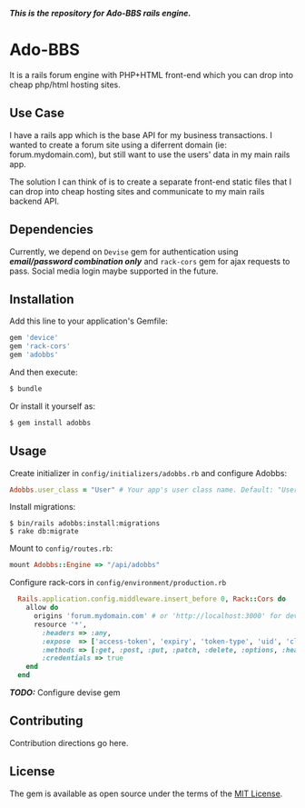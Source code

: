 ***This is the repository for Ado-BBS rails engine.***

# Ado-BBS
It is a rails forum engine with PHP+HTML front-end which you can drop into cheap php/html hosting sites.

## Use Case
I have a rails app which is the base API for my business transactions. I wanted to create a forum site using a diferrent domain (ie: forum.mydomain.com), but still want to use the users' data in my main rails app.

The solution I can think of is to create a separate front-end static files that I can drop into cheap hosting sites and communicate to my main rails backend API.

## Dependencies
Currently, we depend on `Devise` gem for authentication using ***email/password combination only*** and `rack-cors` gem for ajax requests to pass. Social media login maybe supported in the future.

## Installation
Add this line to your application's Gemfile:

```ruby
gem 'device'
gem 'rack-cors'
gem 'adobbs'
```

And then execute:
```bash
$ bundle
```

Or install it yourself as:
```bash
$ gem install adobbs
```

## Usage
Create initializer in `config/initializers/adobbs.rb` and configure Adobbs:
```ruby
Adobbs.user_class = "User" # Your app's user class name. Default: "User"
```

Install migrations:
```shell
$ bin/rails adobbs:install:migrations
$ rake db:migrate
```

Mount to `config/routes.rb`:
```ruby
mount Adobbs::Engine => "/api/adobbs"
```

Configure rack-cors in `config/environment/production.rb`
```ruby
  Rails.application.config.middleware.insert_before 0, Rack::Cors do
    allow do
      origins 'forum.mydomain.com' # or 'http://localhost:3000' for development.rb
      resource '*',
        :headers => :any,
        :expose  => ['access-token', 'expiry', 'token-type', 'uid', 'client'],
        :methods => [:get, :post, :put, :patch, :delete, :options, :head],
        :credentials => true
    end
  end
```

***TODO:*** Configure devise gem

## Contributing
Contribution directions go here.

## License
The gem is available as open source under the terms of the [MIT License](http://opensource.org/licenses/MIT).

